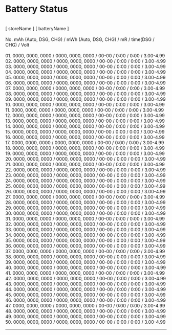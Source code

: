 # Battery Status
<br>[ storeName ] [ batteryName ]
<br>
<br>No. mAh (Auto, DSG, CHG) / mWh (Auto, DSG, CHG) / mR / time(DSG / CHG) / Volt
<br>
<br>01.  0000, 0000, 0000 / 0000, 0000, 0000 / 00-00 / 0:00 / 0:00 / 3.00-4.99
<br>02.  0000, 0000, 0000 / 0000, 0000, 0000 / 00-00 / 0:00 / 0:00 / 3.00-4.99
<br>03.  0000, 0000, 0000 / 0000, 0000, 0000 / 00-00 / 0:00 / 0:00 / 3.00-4.99
<br>04.  0000, 0000, 0000 / 0000, 0000, 0000 / 00-00 / 0:00 / 0:00 / 3.00-4.99
<br>05.  0000, 0000, 0000 / 0000, 0000, 0000 / 00-00 / 0:00 / 0:00 / 3.00-4.99
<br>06.  0000, 0000, 0000 / 0000, 0000, 0000 / 00-00 / 0:00 / 0:00 / 3.00-4.99
<br>07.  0000, 0000, 0000 / 0000, 0000, 0000 / 00-00 / 0:00 / 0:00 / 3.00-4.99
<br>08.  0000, 0000, 0000 / 0000, 0000, 0000 / 00-00 / 0:00 / 0:00 / 3.00-4.99
<br>09.  0000, 0000, 0000 / 0000, 0000, 0000 / 00-00 / 0:00 / 0:00 / 3.00-4.99
<br>10.  0000, 0000, 0000 / 0000, 0000, 0000 / 00-00 / 0:00 / 0:00 / 3.00-4.99
<br>11.  0000, 0000, 0000 / 0000, 0000, 0000 / 00-00 / 0:00 / 0:00 / 3.00-4.99
<br>12.  0000, 0000, 0000 / 0000, 0000, 0000 / 00-00 / 0:00 / 0:00 / 3.00-4.99
<br>13.  0000, 0000, 0000 / 0000, 0000, 0000 / 00-00 / 0:00 / 0:00 / 3.00-4.99
<br>14.  0000, 0000, 0000 / 0000, 0000, 0000 / 00-00 / 0:00 / 0:00 / 3.00-4.99
<br>15.  0000, 0000, 0000 / 0000, 0000, 0000 / 00-00 / 0:00 / 0:00 / 3.00-4.99
<br>16.  0000, 0000, 0000 / 0000, 0000, 0000 / 00-00 / 0:00 / 0:00 / 3.00-4.99
<br>17.  0000, 0000, 0000 / 0000, 0000, 0000 / 00-00 / 0:00 / 0:00 / 3.00-4.99
<br>18.  0000, 0000, 0000 / 0000, 0000, 0000 / 00-00 / 0:00 / 0:00 / 3.00-4.99
<br>19.  0000, 0000, 0000 / 0000, 0000, 0000 / 00-00 / 0:00 / 0:00 / 3.00-4.99
<br>20.  0000, 0000, 0000 / 0000, 0000, 0000 / 00-00 / 0:00 / 0:00 / 3.00-4.99
<br>21.  0000, 0000, 0000 / 0000, 0000, 0000 / 00-00 / 0:00 / 0:00 / 3.00-4.99
<br>22.  0000, 0000, 0000 / 0000, 0000, 0000 / 00-00 / 0:00 / 0:00 / 3.00-4.99
<br>23.  0000, 0000, 0000 / 0000, 0000, 0000 / 00-00 / 0:00 / 0:00 / 3.00-4.99
<br>24.  0000, 0000, 0000 / 0000, 0000, 0000 / 00-00 / 0:00 / 0:00 / 3.00-4.99
<br>25.  0000, 0000, 0000 / 0000, 0000, 0000 / 00-00 / 0:00 / 0:00 / 3.00-4.99
<br>26.  0000, 0000, 0000 / 0000, 0000, 0000 / 00-00 / 0:00 / 0:00 / 3.00-4.99
<br>27.  0000, 0000, 0000 / 0000, 0000, 0000 / 00-00 / 0:00 / 0:00 / 3.00-4.99
<br>28.  0000, 0000, 0000 / 0000, 0000, 0000 / 00-00 / 0:00 / 0:00 / 3.00-4.99
<br>29.  0000, 0000, 0000 / 0000, 0000, 0000 / 00-00 / 0:00 / 0:00 / 3.00-4.99
<br>30.  0000, 0000, 0000 / 0000, 0000, 0000 / 00-00 / 0:00 / 0:00 / 3.00-4.99
<br>31.  0000, 0000, 0000 / 0000, 0000, 0000 / 00-00 / 0:00 / 0:00 / 3.00-4.99
<br>32.  0000, 0000, 0000 / 0000, 0000, 0000 / 00-00 / 0:00 / 0:00 / 3.00-4.99
<br>33.  0000, 0000, 0000 / 0000, 0000, 0000 / 00-00 / 0:00 / 0:00 / 3.00-4.99
<br>34.  0000, 0000, 0000 / 0000, 0000, 0000 / 00-00 / 0:00 / 0:00 / 3.00-4.99
<br>35.  0000, 0000, 0000 / 0000, 0000, 0000 / 00-00 / 0:00 / 0:00 / 3.00-4.99
<br>36.  0000, 0000, 0000 / 0000, 0000, 0000 / 00-00 / 0:00 / 0:00 / 3.00-4.99
<br>37.  0000, 0000, 0000 / 0000, 0000, 0000 / 00-00 / 0:00 / 0:00 / 3.00-4.99
<br>38.  0000, 0000, 0000 / 0000, 0000, 0000 / 00-00 / 0:00 / 0:00 / 3.00-4.99
<br>39.  0000, 0000, 0000 / 0000, 0000, 0000 / 00-00 / 0:00 / 0:00 / 3.00-4.99
<br>40.  0000, 0000, 0000 / 0000, 0000, 0000 / 00-00 / 0:00 / 0:00 / 3.00-4.99
<br>41.  0000, 0000, 0000 / 0000, 0000, 0000 / 00-00 / 0:00 / 0:00 / 3.00-4.99
<br>42.  0000, 0000, 0000 / 0000, 0000, 0000 / 00-00 / 0:00 / 0:00 / 3.00-4.99
<br>43.  0000, 0000, 0000 / 0000, 0000, 0000 / 00-00 / 0:00 / 0:00 / 3.00-4.99
<br>44.  0000, 0000, 0000 / 0000, 0000, 0000 / 00-00 / 0:00 / 0:00 / 3.00-4.99
<br>45.  0000, 0000, 0000 / 0000, 0000, 0000 / 00-00 / 0:00 / 0:00 / 3.00-4.99
<br>46.  0000, 0000, 0000 / 0000, 0000, 0000 / 00-00 / 0:00 / 0:00 / 3.00-4.99
<br>47.  0000, 0000, 0000 / 0000, 0000, 0000 / 00-00 / 0:00 / 0:00 / 3.00-4.99
<br>48.  0000, 0000, 0000 / 0000, 0000, 0000 / 00-00 / 0:00 / 0:00 / 3.00-4.99
<br>49.  0000, 0000, 0000 / 0000, 0000, 0000 / 00-00 / 0:00 / 0:00 / 3.00-4.99
<br>50.  0000, 0000, 0000 / 0000, 0000, 0000 / 00-00 / 0:00 / 0:00 / 3.00-4.99
<br><hr>
